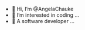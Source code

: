 - 👋 Hi, I’m @AngelaChauke
- 👀 I’m interested in coding ...
- 🌱 A software developer ...

<!---
AngelaChauke/AngelaChauke is a ✨ special ✨ repository because its `README.md` (this file) appears on your GitHub profile.
You can click the Preview link to take a look at your changes.
--->
